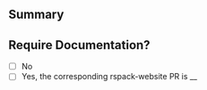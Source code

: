 <!--
  Thank you for submitting a pull request!

  We appreciate the time and effort you have invested in making these changes. Please ensure that you provide enough information to allow others to review your pull request.

  Upon submission, your pull request will be automatically assigned with reviewers.

  If you want to learn more about contributing to this project, please visit: https://github.com/web-infra-dev/rspack/blob/main/CONTRIBUTING.md.
-->

## Summary

<!-- Can you explain the reasoning behind implementing this change? What problem or issue does this pull request resolve? -->

<!-- It would be helpful if you could provide any relevant context, such as GitHub issues or related discussions. -->

## Require Documentation?

<!-- Does this PR require documentation? -->

- [ ] No
- [ ] Yes, the corresponding rspack-website PR is \_\_
